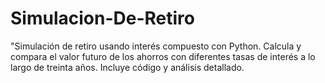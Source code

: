# Simulacion-De-Retiro
"Simulación de retiro usando interés compuesto con Python. Calcula y compara el valor futuro de los ahorros con diferentes tasas de interés a lo largo de treinta años. Incluye código y análisis detallado. 

